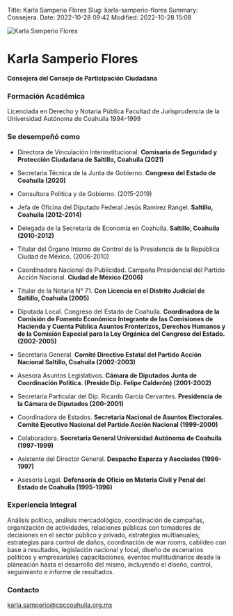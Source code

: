 Title: Karla Samperio Flores
Slug: karla-samperio-flores
Summary: Consejera.
Date: 2022-10-28 09:42
Modified: 2022-10-28 15:08


<img class="img-fluid" src="cpc-ksf.jpg" alt="Karla Samperio Flores">

# Karla Samperio Flores

**Consejera del Consejo de Participación Ciudadana**

### Formación Académica

Licenciada en Derecho y Notaria Pública
Facultad de Jurisprudencia de la Universidad Autónoma de Coahuila
1994-1999

### Se desempeñó como

* Directora de Vinculación Interinstitucional.
**Comisaria de Seguridad y Protección Ciudadana de Saltillo, Coahuila (2021)**

* Secretaria Técnica de la Junta de Gobierno.
**Congreso del Estado de Coahuila (2020)**

* Consultora Política y de Gobierno. (2015-2019)

* Jefa de Oficina del Diputado Federal Jesús Ramírez Rangel.
**Saltillo, Coahuila (2012-2014)**

* Delegada de la Secretaría de Economía en Coahuila.
**Saltillo, Coahuila (2010-2012)**

* Titular del Órgano Interno de Control de la Presidencia de la República Ciudad de México. (2006-2010)

* Coordinadora Nacional de Publicidad. Campaña Presidencial del Partido Acción Nacional.
**Ciudad de México (2006)**

* Titular de la Notaria N° 71.
**Con Licencia en el Distrito Judicial de Saltillo, Coahuila (2005)**

* Diputada Local. Congreso del Estado de Coahuila.
**Coordinadora de la Comisión de Fomento Económico Integrante de las Comisiones de Hacienda y Cuenta Pública Asuntos Fronterizos, Derechos Humanos y de la Comisión Especial para la Ley Orgánica del Congreso del Estado. (2002-2005)**

* Secretaria General.
**Comité Directivo Estatal del Partido Acción Nacional Saltillo, Coahuila (2002-2003)**

* Asesora Asuntos Legislativos.
**Cámara de Diputados**
**Junta de Coordinación Política. (Preside Dip. Felipe Calderón) (2001-2002)**

* Secretaria Particular del Dip. Ricardo García Cervantes.
**Presidencia de la Cámara de Diputados (200-2001)**

* Coordinadora de Estados.
**Secretaria Nacional de Asuntos Electorales.**
**Comité Ejecutivo Nacional del Partido Acción Nacional (1999-2000)**

* Colaboradora.
**Secretaria General Universidad Autónoma de Coahuila (1997-1999)**

* Asistente del Director General.
**Despacho Esparza y Asociados (1996-1997)**

* Asesoría Legal.
**Defensoría de Oficio en Materia Civil y Penal del Estado de Coahuila (1995-1996)**

### Experiencia Integral

Análisis político, análisis mercadológico, coordinación de campañas, organización de actividades, relaciones públicas con tomadores de decisiones en el sector público y privado, estrategias multianuales, estrategias para control de daños, coordinación de war rooms, cabildeo con base a resultados, legislación nacional y local, diseño de escenarios políticos y empresariales capacitaciones, eventos multitudinarios desde la planeación hasta el desarrollo del mismo, incluyendo el diseño, control, seguimiento e informe de resultados.

### Contacto

<karla.samperio@cpccoahuila.org.mx>
